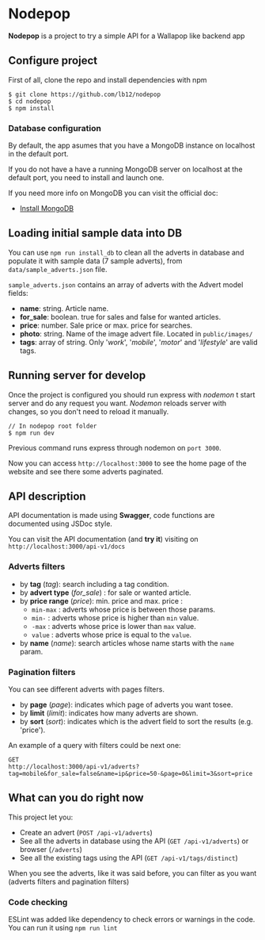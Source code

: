 # Nodepop
**Nodepop** is a project to try a simple API for a Wallapop like backend app


## Configure project
First of all, clone the repo and install dependencies with npm

```
$ git clone https://github.com/lb12/nodepop
$ cd nodepop
$ npm install
```

### Database configuration
By default, the app asumes that you have a MongoDB instance on localhost in the default port.

If you do not have a have a running MongoDB server on localhost at the default port, you need to install and launch one.

If you need more info on MongoDB you can visit the official doc:

* [Install MongoDB](https://docs.mongodb.com/manual/installation/)

## Loading initial sample data into DB
You can use `npm run install_db` to clean all the adverts in database and populate it with sample data (7 sample adverts), from `data/sample_adverts.json` file.

`sample_adverts.json` contains an array of adverts with the Advert model fields:

* **name**: string. Article name.
* **for_sale**: boolean. true for sales and false for wanted articles.
* **price**: number. Sale price or max. price for searches.
* **photo**: string. Name of the image advert file. Located in `public/images/`
* **tags**: array of string. Only '*work*', '*mobile*', '*motor*' and '*lifestyle*' are valid tags.

## Running server for develop
Once the project is configured you should run express with *nodemon* t start server and do any request you want. *Nodemon* reloads server with changes, so you don't need to reload it manually.

```
// In nodepop root folder
$ npm run dev
```

Previous command runs express through nodemon on `port 3000`.

Now you can access `http://localhost:3000` to see the home page of the website and see there some adverts paginated.

## API description

API documentation is made using **Swagger**, code functions are documented using JSDoc style.

You can visit the API documentation (and **try it**) visiting on `http://localhost:3000/api-v1/docs`

### Adverts filters

* by **tag** (*tag*): search including a tag condition.
* by **advert type** (*for_sale*) : for sale or wanted article.
* by **price range** (*price*): min. price and max. price :  
  * `min-max` : adverts whose price is between those params.
  * `min-` : adverts whose price is higher than `min` value.
  * `-max` : adverts whose price is lower than `max` value.
  * `value` : adverts whose price is equal to the `value`.
* by **name** (*name*): search articles whose name starts with the `name` param.

### Pagination filters
You can see different adverts with pages filters. 
* by **page** (*page*): indicates which page of adverts you want tosee.
* by **limit** (*limit*): indicates how many adverts are shown.   
* by **sort**  (*sort*): indicates which is the advert field to sort the results (e.g. 'price').

An example of a query with filters could be next one: 
```
GET
http://localhost:3000/api-v1/adverts?tag=mobile&for_sale=false&name=ip&price=50-&page=0&limit=3&sort=price
```

## What can you do right now
This project let you:

* Create an advert (`POST /api-v1/adverts`)
* See all the adverts in database using the API (`GET /api-v1/adverts`) or browser (`/adverts`)
* See all the existing tags using the API (`GET /api-v1/tags/distinct`)

When you see the adverts, like it was said before, you can filter as you want (adverts filters and pagination filters)


### Code checking
ESLint was added like dependency to check errors or warnings in the code. You can run it using `npm run lint`